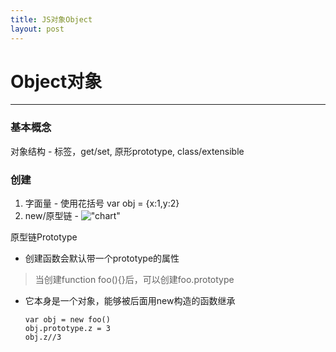 ```yaml
---
title: JS对象Object
layout: post
---
```


# Object对象
---
### 基本概念
对象结构 - 标签，get/set, 原形prototype, class/extensible  

### 创建
1. 字面量 - 使用花括号 var obj = {x:1,y:2}  
2. new/原型链 - 
!["chart"](http://img.mukewang.com/54e33ff20001fbe412000530.jpg "chart")  

  原型链Prototype  
  - 创建函数会默认带一个prototype的属性  
  > 当创建function foo(){}后，可以创建foo.prototype  
  - 它本身是一个对象，能够被后面用new构造的函数继承
	
  	```  
	var obj = new foo()
	obj.prototype.z = 3
	obj.z//3
	```


